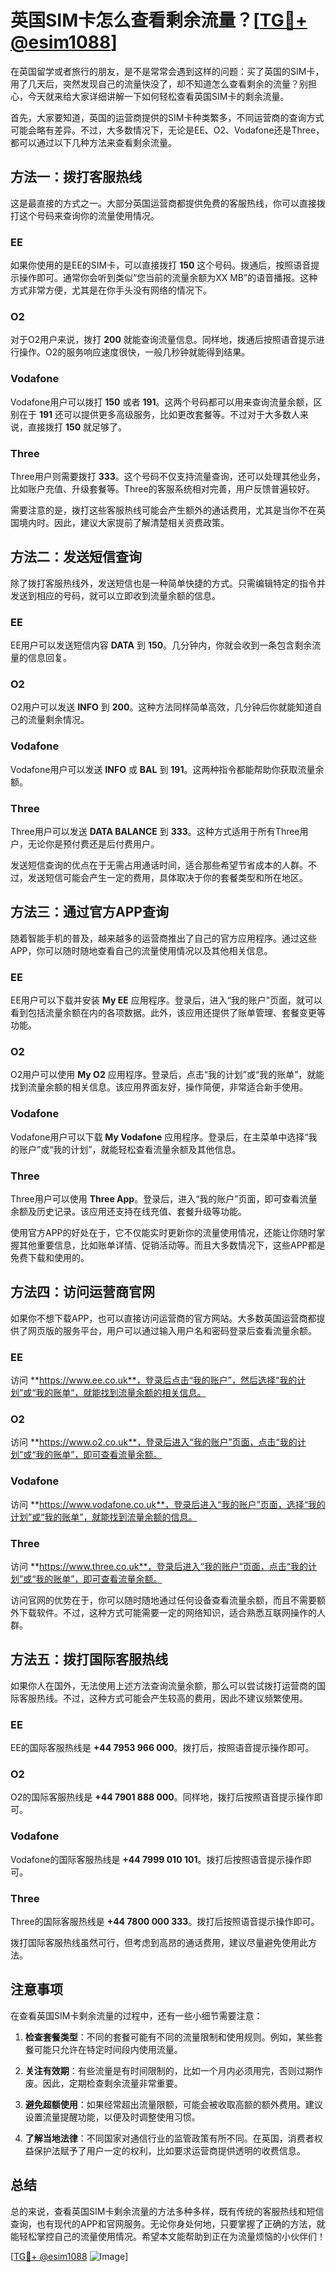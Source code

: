 # 英国SIM卡怎么查看剩余流量？[[TG💪+ @esim1088](https://t.me/s/esim1088)]

在英国留学或者旅行的朋友，是不是常常会遇到这样的问题：买了英国的SIM卡，用了几天后，突然发现自己的流量快没了，却不知道怎么查看剩余的流量？别担心，今天就来给大家详细讲解一下如何轻松查看英国SIM卡的剩余流量。

首先，大家要知道，英国的运营商提供的SIM卡种类繁多，不同运营商的查询方式可能会略有差异。不过，大多数情况下，无论是EE、O2、Vodafone还是Three，都可以通过以下几种方法来查看剩余流量。

## 方法一：拨打客服热线

这是最直接的方式之一。大部分英国运营商都提供免费的客服热线，你可以直接拨打这个号码来查询你的流量使用情况。

### EE
如果你使用的是EE的SIM卡，可以直接拨打 **150** 这个号码。拨通后，按照语音提示操作即可。通常你会听到类似“您当前的流量余额为XX MB”的语音播报。这种方式非常方便，尤其是在你手头没有网络的情况下。

### O2
对于O2用户来说，拨打 **200** 就能查询流量信息。同样地，拨通后按照语音提示进行操作。O2的服务响应速度很快，一般几秒钟就能得到结果。

### Vodafone
Vodafone用户可以拨打 **150** 或者 **191**。这两个号码都可以用来查询流量余额，区别在于 **191** 还可以提供更多高级服务，比如更改套餐等。不过对于大多数人来说，直接拨打 **150** 就足够了。

### Three
Three用户则需要拨打 **333**。这个号码不仅支持流量查询，还可以处理其他业务，比如账户充值、升级套餐等。Three的客服系统相对完善，用户反馈普遍较好。

需要注意的是，拨打这些客服热线可能会产生额外的通话费用，尤其是当你不在英国境内时。因此，建议大家提前了解清楚相关资费政策。

## 方法二：发送短信查询

除了拨打客服热线外，发送短信也是一种简单快捷的方式。只需编辑特定的指令并发送到相应的号码，就可以立即收到流量余额的信息。

### EE
EE用户可以发送短信内容 **DATA** 到 **150**。几分钟内，你就会收到一条包含剩余流量的信息回复。

### O2
O2用户可以发送 **INFO** 到 **200**。这种方法同样简单高效，几分钟后你就能知道自己的流量剩余情况。

### Vodafone
Vodafone用户可以发送 **INFO** 或 **BAL** 到 **191**。这两种指令都能帮助你获取流量余额。

### Three
Three用户可以发送 **DATA BALANCE** 到 **333**。这种方式适用于所有Three用户，无论你是预付费还是后付费用户。

发送短信查询的优点在于无需占用通话时间，适合那些希望节省成本的人群。不过，发送短信可能会产生一定的费用，具体取决于你的套餐类型和所在地区。

## 方法三：通过官方APP查询

随着智能手机的普及，越来越多的运营商推出了自己的官方应用程序。通过这些APP，你可以随时随地查看自己的流量使用情况以及其他相关信息。

### EE
EE用户可以下载并安装 **My EE** 应用程序。登录后，进入“我的账户”页面，就可以看到包括流量余额在内的各项数据。此外，该应用还提供了账单管理、套餐变更等功能。

### O2
O2用户可以使用 **My O2** 应用程序。登录后，点击“我的计划”或“我的账单”，就能找到流量余额的相关信息。该应用界面友好，操作简便，非常适合新手使用。

### Vodafone
Vodafone用户可以下载 **My Vodafone** 应用程序。登录后，在主菜单中选择“我的账户”或“我的计划”，就能轻松查看流量余额及其他信息。

### Three
Three用户可以使用 **Three App**。登录后，进入“我的账户”页面，即可查看流量余额及历史记录。该应用还支持在线充值、套餐升级等功能。

使用官方APP的好处在于，它不仅能实时更新你的流量使用情况，还能让你随时掌握其他重要信息，比如账单详情、促销活动等。而且大多数情况下，这些APP都是免费下载和使用的。

## 方法四：访问运营商官网

如果你不想下载APP，也可以直接访问运营商的官方网站。大多数英国运营商都提供了网页版的服务平台，用户可以通过输入用户名和密码登录后查看流量余额。

### EE
访问 **https://www.ee.co.uk**，登录后点击“我的账户”，然后选择“我的计划”或“我的账单”，就能找到流量余额的相关信息。

### O2
访问 **https://www.o2.co.uk**，登录后进入“我的账户”页面，点击“我的计划”或“我的账单”，即可查看流量余额。

### Vodafone
访问 **https://www.vodafone.co.uk**，登录后进入“我的账户”页面，选择“我的计划”或“我的账单”，就能找到流量余额的信息。

### Three
访问 **https://www.three.co.uk**，登录后进入“我的账户”页面，点击“我的计划”或“我的账单”，即可查看流量余额。

访问官网的优势在于，你可以随时随地通过任何设备查看流量余额，而且不需要额外下载软件。不过，这种方式可能需要一定的网络知识，适合熟悉互联网操作的人群。

## 方法五：拨打国际客服热线

如果你人在国外，无法使用上述方法查询流量余额，那么可以尝试拨打运营商的国际客服热线。不过，这种方式可能会产生较高的费用，因此不建议频繁使用。

### EE
EE的国际客服热线是 **+44 7953 966 000**。拨打后，按照语音提示操作即可。

### O2
O2的国际客服热线是 **+44 7901 888 000**。同样地，拨打后按照语音提示操作即可。

### Vodafone
Vodafone的国际客服热线是 **+44 7999 010 101**。拨打后按照语音提示操作即可。

### Three
Three的国际客服热线是 **+44 7800 000 333**。拨打后按照语音提示操作即可。

拨打国际客服热线虽然可行，但考虑到高昂的通话费用，建议尽量避免使用此方法。

## 注意事项

在查看英国SIM卡剩余流量的过程中，还有一些小细节需要注意：

1. **检查套餐类型**：不同的套餐可能有不同的流量限制和使用规则。例如，某些套餐可能只允许在特定时间段内使用流量。
   
2. **关注有效期**：有些流量是有时间限制的，比如一个月内必须用完，否则过期作废。因此，定期检查剩余流量非常重要。

3. **避免超额使用**：如果经常超出流量限额，可能会被收取高额的额外费用。建议设置流量提醒功能，以便及时调整使用习惯。

4. **了解当地法律**：不同国家对通信行业的监管政策有所不同。在英国，消费者权益保护法赋予了用户一定的权利，比如要求运营商提供透明的收费信息。

## 总结

总的来说，查看英国SIM卡剩余流量的方法多种多样，既有传统的客服热线和短信查询，也有现代的APP和官网服务。无论你身处何地，只要掌握了正确的方法，就能轻松掌控自己的流量使用情况。希望本文能帮助到正在为流量烦恼的小伙伴们！

[[TG💪+ @esim1088](https://t.me/s/esim1088) ![Image](https://i.postimg.cc/4NQfJmqS/Snipaste-2025-05-13-00-14-12.png)]